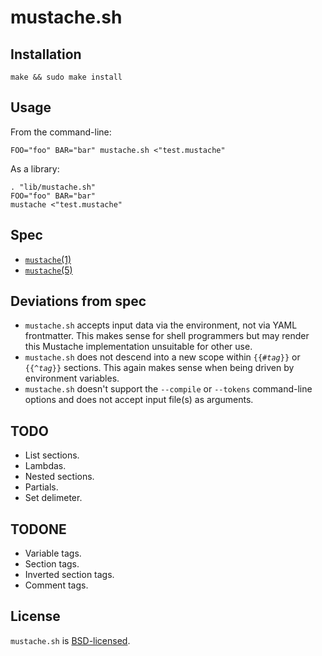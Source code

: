 mustache.sh
===========

Installation
------------

	make && sudo make install

Usage
-----

From the command-line:

	FOO="foo" BAR="bar" mustache.sh <"test.mustache"

As a library:

	. "lib/mustache.sh"
	FOO="foo" BAR="bar"
	mustache <"test.mustache"

Spec
----

* [`mustache`(1)](http://mustache.github.com/mustache.1.html)
* [`mustache`(5)](http://mustache.github.com/mustache.5.html)

Deviations from spec
--------------------

* `mustache.sh` accepts input data via the environment, not via YAML frontmatter.  This makes sense for shell programmers but may render this Mustache implementation unsuitable for other use.
* `mustache.sh` does not descend into a new scope within <code>{{#<em>tag</em>}}</code> or <code>{{^<em>tag</em>}}</code> sections.  This again makes sense when being driven by environment variables.
* `mustache.sh` doesn't support the `--compile` or `--tokens` command-line options and does not accept input file(s) as arguments.

TODO
----

* List sections.
* Lambdas.
* Nested sections.
* Partials.
* Set delimeter.

TODONE
------

* Variable tags.
* Section tags.
* Inverted section tags.
* Comment tags.

License
-------

`mustache.sh` is [BSD-licensed](https://github.com/rcrowley/mustache.sh/blob/master/LICENSE).
